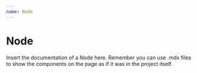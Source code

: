 ```yaml
---
name: Node
---
```


# Node

Insert the documentation of a Node here. Remember you can use .mdx files to show the components
on the page as if it was in the project itself.